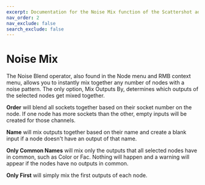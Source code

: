 ```yaml
---
excerpt: Documentation for the Noise Mix function of the Scattershot add-on for Blender.
nav_order: 2
nav_exclude: false
search_exclude: false
---
```


# Noise Mix

The Noise Blend operator, also found in the Node menu and RMB context menu, allows you to instantly mix together any number of nodes with a noise pattern. The only option, Mix Outputs By, determines which outputs of the selected nodes get mixed together.

**Order** will blend all sockets together based on their socket number on the node. If one node has more sockets than the other, empty inputs will be created for those channels.

**Name** will mix outputs together based on their name and create a blank input if a node doesn't have an output of that name.

**Only Common Names** will mix only the outputs that all selected nodes have in common, such as Color or Fac. Nothing will happen and a warning will appear if the nodes have no outputs in common.

**Only First** will simply mix the first outputs of each node.